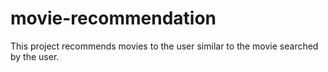 # movie-recommendation

This project recommends movies to the user similar to the movie searched by the user.
